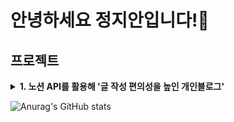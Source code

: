 # 안녕하세요 정지안입니다!👋

## 프로젝트

<details>
<summary> 
  <b> 1. 노션 API를 활용해 '글 작성 편의성을 높인 개인블로그'</b> 
</summary>

<br> 

처음 기술블로그를 시작했을 때, 노션에 이미 정리한 내용을 다른 블로그 플랫폼으로 옮기는 것이 비생산적이라 생각했습니다. <br>
<b> 따라서 노션 API를 활용해, 노션에 정리한 학습 기록을 블로그에 연동되도록 개발했습니다. </b>


- 배포 사이트 : [개인블로그 바로가기]([https://imhere.im](http://law10000hours.com.s3-website.ap-northeast-2.amazonaws.com/)) <br> 프론트엔드, 백엔드, 배포 모두를 담당했습니다. <br> 

- 리포지토리 : [개인블로그 레포지토리 바로가기]([https://github.com/binary-ho/imhere-server](http://law10000hours.com.s3-website.ap-northeast-2.amazonaws.com/))
- <img src="https://img.shields.io/badge/react-20232a.svg?style=for-the-badge&logo=react&logoColor=61DAFB" /><img src="https://img.shields.io/badge/zustand-%2320232a.svg?style=for-the-badge&logo=zustand&logoColor=%2361DAFB" /><img src="https://img.shields.io/badge/Tailwind CSS-06B6D4?style=for-the-badge&logo=Tailwind CSS&logoColor=white" />

- <img src="https://img.shields.io/badge/spring-6DB33F?style=for-the-badge&logo=spring&logoColor=white"><img src="https://img.shields.io/badge/java-007396?style=for-the-badge&logo=java&logoColor=white"><img src="https://img.shields.io/badge/mysql-4479A1?style=for-the-badge&logo=mysql&logoColor=white">
- <img src="https://img.shields.io/badge/amazon ec2-FF9900?style=for-the-badge&logo=amazonec2&logoColor=black"> <img src="https://img.shields.io/badge/amazonrds-527FFF?style=for-the-badge&logo=amazonrds&logoColor=white"> <img src="https://img.shields.io/badge/amazon s3-569A31?style=for-the-badge&logo=amazons3&logoColor=white">



</details>

![Anurag's GitHub stats](https://github-readme-stats.vercel.app/api?username=jja6312&show_icons=true&theme=radical)

